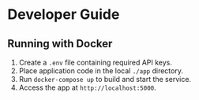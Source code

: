 # Developer Guide

## Running with Docker

1. Create a `.env` file containing required API keys.
2. Place application code in the local `./app` directory.
3. Run `docker-compose up` to build and start the service.
4. Access the app at `http://localhost:5000`.
